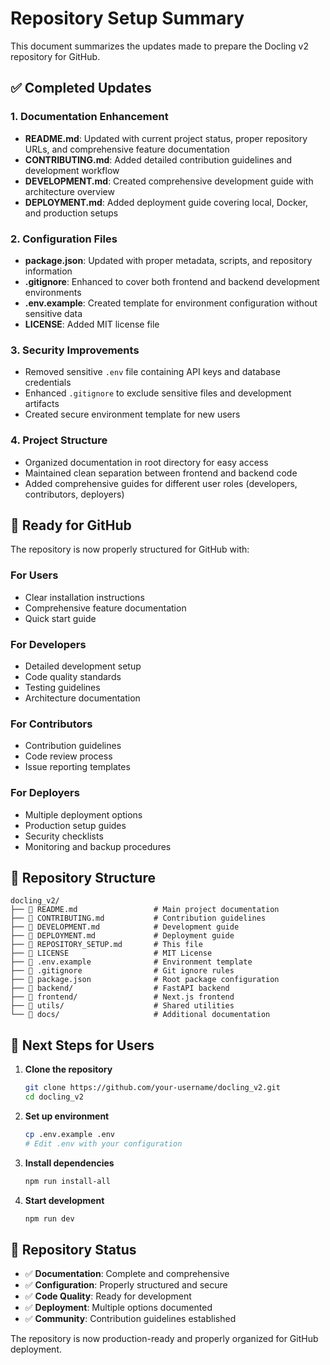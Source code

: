 # Repository Setup Summary

This document summarizes the updates made to prepare the Docling v2 repository for GitHub.

## ✅ Completed Updates

### 1. **Documentation Enhancement**
- **README.md**: Updated with current project status, proper repository URLs, and comprehensive feature documentation
- **CONTRIBUTING.md**: Added detailed contribution guidelines and development workflow
- **DEVELOPMENT.md**: Created comprehensive development guide with architecture overview
- **DEPLOYMENT.md**: Added deployment guide covering local, Docker, and production setups

### 2. **Configuration Files**
- **package.json**: Updated with proper metadata, scripts, and repository information
- **.gitignore**: Enhanced to cover both frontend and backend development environments
- **.env.example**: Created template for environment configuration without sensitive data
- **LICENSE**: Added MIT license file

### 3. **Security Improvements**
- Removed sensitive `.env` file containing API keys and database credentials
- Enhanced `.gitignore` to exclude sensitive files and development artifacts
- Created secure environment template for new users

### 4. **Project Structure**
- Organized documentation in root directory for easy access
- Maintained clean separation between frontend and backend code
- Added comprehensive guides for different user roles (developers, contributors, deployers)

## 🚀 Ready for GitHub

The repository is now properly structured for GitHub with:

### For Users
- Clear installation instructions
- Comprehensive feature documentation
- Quick start guide

### For Developers
- Detailed development setup
- Code quality standards
- Testing guidelines
- Architecture documentation

### For Contributors
- Contribution guidelines
- Code review process
- Issue reporting templates

### For Deployers
- Multiple deployment options
- Production setup guides
- Security checklists
- Monitoring and backup procedures

## 📁 Repository Structure

```
docling_v2/
├── 📄 README.md                 # Main project documentation
├── 📄 CONTRIBUTING.md           # Contribution guidelines
├── 📄 DEVELOPMENT.md            # Development guide
├── 📄 DEPLOYMENT.md             # Deployment guide
├── 📄 REPOSITORY_SETUP.md       # This file
├── 📄 LICENSE                   # MIT License
├── 📄 .env.example              # Environment template
├── 📄 .gitignore                # Git ignore rules
├── 📄 package.json              # Root package configuration
├── 📁 backend/                  # FastAPI backend
├── 📁 frontend/                 # Next.js frontend
├── 📁 utils/                    # Shared utilities
└── 📁 docs/                     # Additional documentation
```

## 🔧 Next Steps for Users

1. **Clone the repository**
   ```bash
   git clone https://github.com/your-username/docling_v2.git
   cd docling_v2
   ```

2. **Set up environment**
   ```bash
   cp .env.example .env
   # Edit .env with your configuration
   ```

3. **Install dependencies**
   ```bash
   npm run install-all
   ```

4. **Start development**
   ```bash
   npm run dev
   ```

## 🎯 Repository Status

- ✅ **Documentation**: Complete and comprehensive
- ✅ **Configuration**: Properly structured and secure
- ✅ **Code Quality**: Ready for development
- ✅ **Deployment**: Multiple options documented
- ✅ **Community**: Contribution guidelines established

The repository is now production-ready and properly organized for GitHub deployment.